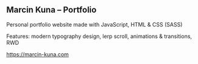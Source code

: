 ## Marcin Kuna – Portfolio

Personal portfolio website made with JavaScript, HTML & CSS (SASS)

Features: modern typography design, lerp scroll, animations & transitions, RWD

https://marcin-kuna.com
